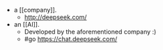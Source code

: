 - a [[company]].
  - http://deepseek.com/
- an [[AI]].
  - Developed by the aforementioned company :)
  - #go https://chat.deepseek.com/